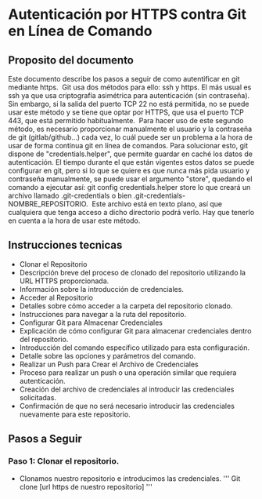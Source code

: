  # Autenticación por HTTPS contra Git en Línea de Comando 

## Proposito del documento

Este documento describe los pasos a seguir de como autentificar en git mediante https. 
Git usa dos métodos para ello: ssh y https. El más usual es ssh ya que usa criptografía asimétrica para autenticación (sin contraseña). Sin embargo, si la salida del puerto TCP 22 no está permitida, no se puede usar este método y se tiene que optar por HTTPS, que usa el puerto TCP 443, que está permitido habitualmente. 
Para hacer uso de este segundo método, es necesario proporcionar manualmente el usuario y la contraseña de git (gitlab/github...) cada vez, lo cuál puede ser un problema a la hora de usar de forma contínua git en línea de comandos.
Para solucionar esto, git dispone de "credentials.helper", que permite guardar en caché los datos de autenticación. El tiempo durante el que están vigentes estos datos se puede configurar en git, pero si lo que se quiere es que nunca más pida usuario y contraseña manualmente, se puede usar el argumento "store", quedando el comando a ejecutar así:
git config credentials.helper store
lo que creará un archivo llamado .git-credentials o bien .git-credentials-NOMBRE_REPOSITORIO. 
Este archivo está en texto plano, así que cualquiera que tenga acceso a dicho directorio podrá verlo. Hay que tenerlo en cuenta a la hora de usar este método.

## Instrucciones tecnicas

- Clonar el Repositorio
- Descripción breve del proceso de clonado del repositorio utilizando la URL HTTPS proporcionada.
- Información sobre la introducción de credenciales.
- Acceder al Repositorio
- Detalles sobre cómo acceder a la carpeta del repositorio clonado.
- Instrucciones para navegar a la ruta del repositorio.
- Configurar Git para Almacenar Credenciales
- Explicación de cómo configurar Git para almacenar credenciales dentro del repositorio.
- Introducción del comando específico utilizado para esta configuración.
- Detalle sobre las opciones y parámetros del comando.
- Realizar un Push para Crear el Archivo de Credenciales
- Proceso para realizar un push o una operación similar que requiera autenticación.
- Creación del archivo de credenciales al introducir las credenciales solicitadas.
- Confirmación de que no será necesario introducir las credenciales nuevamente para este repositorio.

## Pasos a Seguir

### Paso 1: Clonar el repositorio.
- Clonamos nuestro repositorio e introducimos las credenciales.
'''
Git clone [url https de nuestro repositorio]
'''

